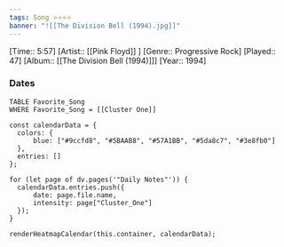```yaml
---
tags: Song ⭐⭐⭐⭐ 
banner: "![[The Division Bell (1994).jpg]]"
---
```

[Time:: 5:57]
[Artist:: [[Pink Floyd]] ]
[Genre:: Progressive Rock]
[Played:: 47]
[Album:: [[The Division Bell (1994)]]]
[Year:: 1994]
### Dates
````dataview
TABLE Favorite_Song
WHERE Favorite_Song = [[Cluster One]]
````
  ```dataviewjs
const calendarData = { 
	colors: { 
		blue: ["#9ccfd8", "#5BAAB8", "#57A1BB", "#5da8c7", "#3e8fb0"] 
	}, 
	entries: [] 
}; 

for (let page of dv.pages('"Daily Notes"')) { 
	calendarData.entries.push({ 
		date: page.file.name, 
		intensity: page["Cluster_One"]
	}); 
} 

renderHeatmapCalendar(this.container, calendarData);
```
